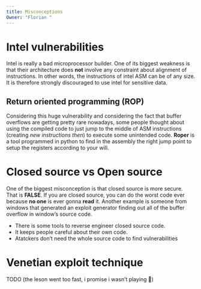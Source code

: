 ```yaml
---
title: Misconceptions
Owner: "Florian "
---
```

# Intel vulnerabilities
Intel is really a bad microprocessor builder. One of its biggest weakness is that their architecture does **not** involve any constraint about alignment of instructions. In other words, the instructions of intel ASM can be of any size.
It is therefore strongly discouraged to use intel for sensitive data.
## Return oriented programming (ROP)
Considering this huge vulnerability and considering the fact that buffer overflows are getting pretty rare nowadays, some people thought about using the compiled code to just jump to the middle of ASM instructions (creating _new instructions then_) to execute some unintended code.
**Roper** is a tool programmed in python to find in the assembly the right jump point to setup the registers according to your will.
# Closed source vs Open source
One of the biggest misconception is that closed source is more secure. That is **FALSE**.
If you are closed source, you can do the worst code ever because **no one** is ever gonna **read** it.
Another example is someone from windows that generated an exploit generator finding out all of the buffer overflow in window’s source code.
- There is some tools to reverse engineer closed source code.
- It keeps people careful about their own code.
- Atatckers don’t need the whole source code to find vulnerabilities
# Venetian exploit technique
TODO (the leson went too fast, i promise i wasn’t playing 👀)